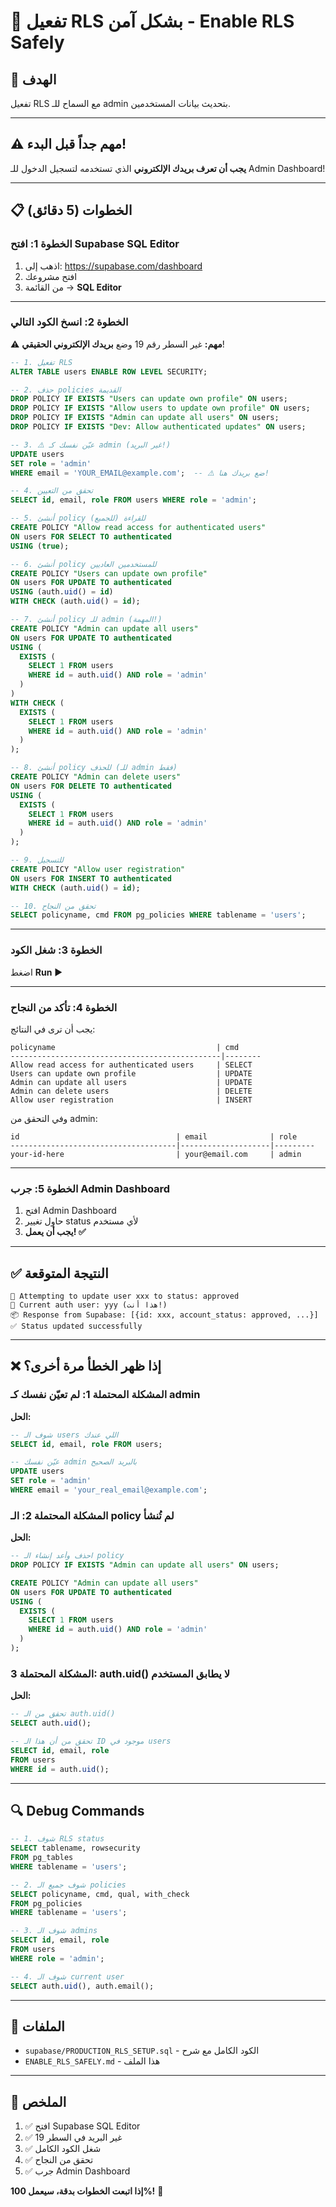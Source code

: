 # 🔐 تفعيل RLS بشكل آمن - Enable RLS Safely

## 🎯 الهدف
تفعيل RLS مع السماح للـ admin بتحديث بيانات المستخدمين.

---

## ⚠️ مهم جداً قبل البدء!

**يجب أن تعرف بريدك الإلكتروني** الذي تستخدمه لتسجيل الدخول للـ Admin Dashboard!

---

## 📋 الخطوات (5 دقائق)

### **الخطوة 1: افتح Supabase SQL Editor**
1. اذهب إلى: https://supabase.com/dashboard
2. افتح مشروعك
3. من القائمة → **SQL Editor**

---

### **الخطوة 2: انسخ الكود التالي**

⚠️ **مهم:** غير السطر رقم 19 وضع **بريدك الإلكتروني الحقيقي**!

```sql
-- 1. تفعيل RLS
ALTER TABLE users ENABLE ROW LEVEL SECURITY;

-- 2. حذف policies القديمة
DROP POLICY IF EXISTS "Users can update own profile" ON users;
DROP POLICY IF EXISTS "Allow users to update own profile" ON users;
DROP POLICY IF EXISTS "Admin can update all users" ON users;
DROP POLICY IF EXISTS "Dev: Allow authenticated updates" ON users;

-- 3. ⚠️ عيّن نفسك كـ admin (غير البريد!)
UPDATE users 
SET role = 'admin' 
WHERE email = 'YOUR_EMAIL@example.com';  -- ⚠️ ضع بريدك هنا!

-- 4. تحقق من التعيين
SELECT id, email, role FROM users WHERE role = 'admin';

-- 5. أنشئ policy للقراءة (للجميع)
CREATE POLICY "Allow read access for authenticated users"
ON users FOR SELECT TO authenticated
USING (true);

-- 6. أنشئ policy للمستخدمين العاديين
CREATE POLICY "Users can update own profile"
ON users FOR UPDATE TO authenticated
USING (auth.uid() = id)
WITH CHECK (auth.uid() = id);

-- 7. أنشئ policy للـ admin (المهمة!)
CREATE POLICY "Admin can update all users"
ON users FOR UPDATE TO authenticated
USING (
  EXISTS (
    SELECT 1 FROM users
    WHERE id = auth.uid() AND role = 'admin'
  )
)
WITH CHECK (
  EXISTS (
    SELECT 1 FROM users
    WHERE id = auth.uid() AND role = 'admin'
  )
);

-- 8. أنشئ policy للحذف (للـ admin فقط)
CREATE POLICY "Admin can delete users"
ON users FOR DELETE TO authenticated
USING (
  EXISTS (
    SELECT 1 FROM users
    WHERE id = auth.uid() AND role = 'admin'
  )
);

-- 9. للتسجيل
CREATE POLICY "Allow user registration"
ON users FOR INSERT TO authenticated
WITH CHECK (auth.uid() = id);

-- 10. تحقق من النجاح
SELECT policyname, cmd FROM pg_policies WHERE tablename = 'users';
```

---

### **الخطوة 3: شغل الكود**

اضغط **Run** ▶️

---

### **الخطوة 4: تأكد من النجاح**

يجب أن ترى في النتائج:

```
policyname                                    | cmd
-----------------------------------------------|--------
Allow read access for authenticated users     | SELECT
Users can update own profile                  | UPDATE
Admin can update all users                    | UPDATE
Admin can delete users                        | DELETE
Allow user registration                       | INSERT
```

وفي التحقق من admin:
```
id                                   | email              | role
-------------------------------------|--------------------|---------
your-id-here                         | your@email.com     | admin
```

---

### **الخطوة 5: جرب Admin Dashboard**

1. افتح Admin Dashboard
2. حاول تغيير status لأي مستخدم
3. **يجب أن يعمل! ✅**

---

## ✅ النتيجة المتوقعة

```
📝 Attempting to update user xxx to status: approved
🔑 Current auth user: yyy (هذا أنت!)
📦 Response from Supabase: [{id: xxx, account_status: approved, ...}]
✅ Status updated successfully
```

---

## ❌ إذا ظهر الخطأ مرة أخرى؟

### المشكلة المحتملة 1: لم تعيّن نفسك كـ admin
**الحل:**
```sql
-- شوف الـ users اللي عندك
SELECT id, email, role FROM users;

-- عيّن نفسك admin بالبريد الصحيح
UPDATE users 
SET role = 'admin' 
WHERE email = 'your_real_email@example.com';
```

### المشكلة المحتملة 2: الـ policy لم تُنشأ
**الحل:**
```sql
-- احذف وأعد إنشاء الـ policy
DROP POLICY IF EXISTS "Admin can update all users" ON users;

CREATE POLICY "Admin can update all users"
ON users FOR UPDATE TO authenticated
USING (
  EXISTS (
    SELECT 1 FROM users
    WHERE id = auth.uid() AND role = 'admin'
  )
);
```

### المشكلة المحتملة 3: auth.uid() لا يطابق المستخدم
**الحل:**
```sql
-- تحقق من الـ auth.uid()
SELECT auth.uid();

-- تحقق من أن هذا الـ ID موجود في users
SELECT id, email, role 
FROM users 
WHERE id = auth.uid();
```

---

## 🔍 Debug Commands

```sql
-- 1. شوف RLS status
SELECT tablename, rowsecurity 
FROM pg_tables 
WHERE tablename = 'users';

-- 2. شوف جميع الـ policies
SELECT policyname, cmd, qual, with_check 
FROM pg_policies 
WHERE tablename = 'users';

-- 3. شوف الـ admins
SELECT id, email, role 
FROM users 
WHERE role = 'admin';

-- 4. شوف الـ current user
SELECT auth.uid(), auth.email();
```

---

## 📁 الملفات

- `supabase/PRODUCTION_RLS_SETUP.sql` - الكود الكامل مع شرح
- `ENABLE_RLS_SAFELY.md` - هذا الملف

---

## 🎯 الملخص

1. ✅ افتح Supabase SQL Editor
2. ✅ غير البريد في السطر 19
3. ✅ شغل الكود الكامل
4. ✅ تحقق من النجاح
5. ✅ جرب Admin Dashboard

**إذا اتبعت الخطوات بدقة، سيعمل 100%!** 🚀
